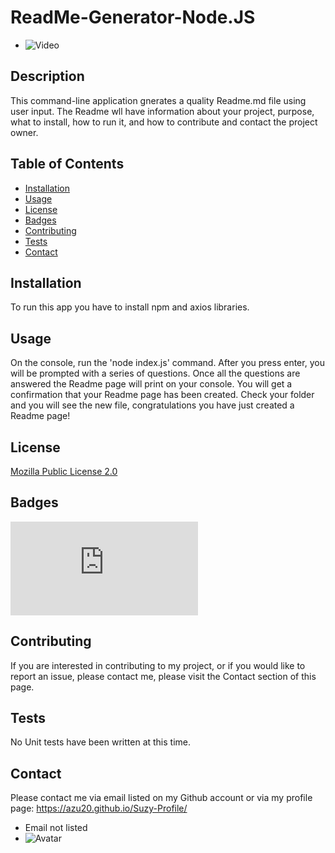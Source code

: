 
# ReadMe-Generator-Node.JS

* ![Video](https://j.gifs.com/Jy9yD2.gif "How to video")

## Description
This command-line application gnerates a quality Readme.md file using user input. The Readme wll have information about your project, purpose, what to install, how to run it, and how to contribute and contact the project owner.  


## Table of Contents

  * [Installation]( ##installation ) 
  * [Usage]( ##usage ) 
  * [License]( #license )
  * [Badges]( ##badges )
  * [Contributing]( ##contributing )
  * [Tests]( ##tests )
  * [Contact]( ##contact )

## Installation
To run this app you have to install npm and axios libraries. 

## Usage
On the console, run the 'node index.js' command. After you press enter, you will be prompted with a series of questions. Once all the questions are answered the Readme page will print on your console. You will get a confirmation that your Readme page has been created. Check your folder and you will see the new file, congratulations you have just created a Readme page! 

## License
[Mozilla Public License 2.0](  https://opensource.org/licenses/MPL-2.0 )   

## Badges
![GitHub release (latest SemVer)]( https://img.shields.io/github/v/release/azu20/ReadMe-Generator-Node.JS?sort=semver&style=for-the-badge )

## Contributing
If you are interested in contributing to my project, or if you would like to report an issue, please contact me, please visit the Contact section of this page.       

## Tests
No Unit tests have been written at this time. 

## Contact
 Please contact me via email listed on my Github account or via my profile page: https://azu20.github.io/Suzy-Profile/ 

* Email not listed
* ![Avatar](https://avatars2.githubusercontent.com/u/60865924?v=4 "Github Avatar") 
